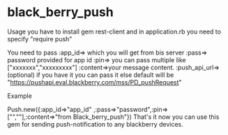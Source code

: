 black_berry_push
================
Usage
you have to install gem rest-client and in application.rb you need to specify
"require push"

You need to pass
:app_id=> which you will get from bis server
:pass=> password provided for app id
:pin=> you can pass multiple like ["xxxxxxx","xxxxxxxxx"]
:content=>your message content.
:push_api_url=>(optional) if you have it you can pass it else default will be "https://pushapi.eval.blackberry.com/mss/PD_pushRequest"

Example

 Push.new({:app_id=>"app_id" ,:pass=>"password",:pin=>["",""],:content=>"from Black_berry_push"})
 That's it now you can use this gem for sending push-notification to any blackberry devices.
